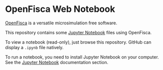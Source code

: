 # OpenFisca Web Notebook

[OpenFisca](http://www.openfisca.fr/) is a versatile microsimulation free software.

This repository contains some [Jupyter Notebook](http://jupyter.org/) files using OpenFisca.

To view a notebook (read-only), just browse this repository. GitHub can display a `.ipynb` file natively.

To run a notebook, you need to install Jupyter Notebook on your computer.
See the [Jupyter Notebook](http://doc.openfisca.fr/jupyter-notebook.html) documentation section.
